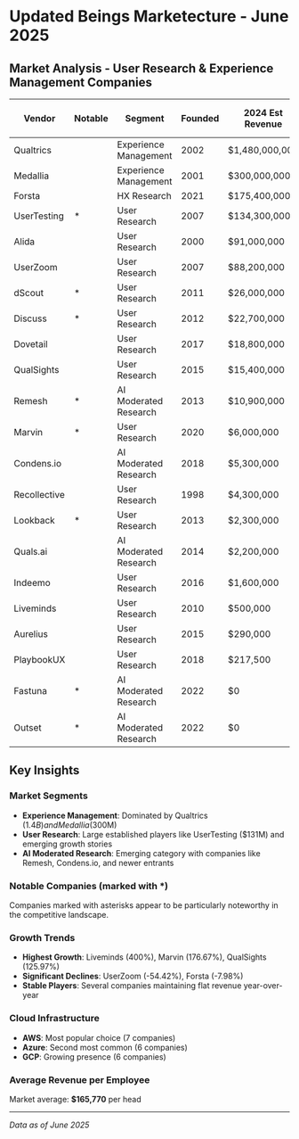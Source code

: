 # Updated Beings Marketecture - June 2025

## Market Analysis - User Research & Experience Management Companies

| Vendor | Notable | Segment | Founded | 2024 Est Revenue | 2025 Est Revenue | Change | % Change | Cloud | 2024 Headcount | 2025 Headcount | Headcount Change | Headcount Growth 1 Year | $/Head | Funding |
|--------|---------|---------|---------|------------------|------------------|--------|----------|-------|----------------|----------------|------------------|------------------------|--------|---------|
| Qualtrics |  | Experience Management | 2002 | $1,480,000,000 | $1,400,000,000 | -$80,000,000 | -5.41% | AWS | 5,512 | 5,679 | 167 | 3% | $246,522 | $400,000,000 |
| Medallia |  | Experience Management | 2001 | $300,000,000 | $300,000,000 | $0 | 0.00% | Azure | 2,227 | 2,115 | -112 | -5% | $141,844 | $325,000,000 |
| Forsta |  | HX Research | 2021 | $175,400,000 | $161,400,000 | -$14,000,000 | -7.98% | Azure | 825 | 767 | -58 | -7% | $210,430 | $4,300,000 |
| UserTesting | * | User Research | 2007 | $134,300,000 | $131,400,000 | -$2,900,000 | -2.16% | AWS | 1,841 | 1,818 | -23 | -1% | $72,277 | $152,700,000 |
| Alida |  | User Research | 2000 | $91,000,000 | $95,600,000 | $4,600,000 | 5.05% | Azure | 441 | 411 | -30 | -7% | $232,603 | $144,000,000 |
| UserZoom |  | User Research | 2007 | $88,200,000 | $40,200,000 | -$48,000,000 | -54.42% | GCP | 154 | 93 | -61 | -40% | $432,258 | $136,400,000 |
| dScout | * | User Research | 2011 | $26,000,000 | $27,300,000 | $1,300,000 | 5.00% | AWS | 225 | 275 | 50 | 22% | $99,273 | $81,000,000 |
| Discuss | * | User Research | 2012 | $22,700,000 | $23,800,000 | $1,100,000 | 4.85% | Azure | 201 | 268 | 67 | 33% | $88,806 | $6,400,000 |
| Dovetail |  | User Research | 2017 | $18,800,000 | $18,800,000 | $0 | 0.00% | GCP | 154 | 200 | 46 | 30% | $94,000 | $69,400,000 |
| QualSights |  | User Research | 2015 | $15,400,000 | $34,800,000 | $19,400,000 | 125.97% | AWS | 106 | 103 | -3 | -3% | $337,864 | $11,200,000 |
| Remesh | * | AI Moderated Research | 2013 | $10,900,000 | $11,500,000 | $600,000 | 5.50% | GCP | 81 | 91 | 10 | 12% | $126,374 | $39,000,000 |
| Marvin | * | User Research | 2020 | $6,000,000 | $16,600,000 | $10,600,000 | 176.67% | TBD | 45 | 70 | 25 | 56% | $237,143 | $3,800,000 |
| Condens.io |  | AI Moderated Research | 2018 | $5,300,000 | $5,300,000 | $0 | 0.00% |  | 14 | 14 | 0 | 0% | $378,571 |  |
| Recollective |  | User Research | 1998 | $4,300,000 | $4,400,000 | $100,000 | 2.33% | Azure | 118 | 108 | -10 | -8% | $40,741 | $0 |
| Lookback | * | User Research | 2013 | $2,300,000 | $2,400,000 | $100,000 | 4.35% | GCP | 14 | 12 | -2 | -14% | $200,000 | $8,200,000 |
| Quals.ai |  | AI Moderated Research | 2014 | $2,200,000 | $2,300,000 | $100,000 | 4.55% | AWS | 39 | 27 | -12 | -31% | $85,185 | $2,100,000 |
| Indeemo |  | User Research | 2016 | $1,600,000 | $1,800,000 | $200,000 | 12.50% | AWS | 25 | 30 | 5 | 20% | $60,000 | $0 |
| Liveminds |  | User Research | 2010 | $500,000 | $2,500,000 | $2,000,000 | 400.00% | Azure | 5 | 5 | 0 | 0% | $500,000 | $200,000 |
| Aurelius |  | User Research | 2015 | $290,000 | $290,000 | $0 | 0.00% | GCP | 5 | 5 | 0 | 0% | $58,000 | TBD |
| PlaybookUX |  | User Research | 2018 | $217,500 | $217,500 | $0 | 0.00% | AWS | 43 | 43 | 0 | 0% | $5,058 | $0 |
| Fastuna | * | AI Moderated Research | 2022 | $0 |  | $0 |  | Azure | 14 | 13 | -1 | -7% | $0 | $0 |
| Outset | * | AI Moderated Research | 2022 | $0 |  | $0 |  | GCP | 9 | 13 | 4 | 44% | $0 | $21,300,000 |

## Key Insights

### Market Segments
- **Experience Management**: Dominated by Qualtrics ($1.4B) and Medallia ($300M)
- **User Research**: Large established players like UserTesting ($131M) and emerging growth stories
- **AI Moderated Research**: Emerging category with companies like Remesh, Condens.io, and newer entrants

### Notable Companies (marked with *)
Companies marked with asterisks appear to be particularly noteworthy in the competitive landscape.

### Growth Trends
- **Highest Growth**: Liveminds (400%), Marvin (176.67%), QualSights (125.97%)
- **Significant Declines**: UserZoom (-54.42%), Forsta (-7.98%)
- **Stable Players**: Several companies maintaining flat revenue year-over-year

### Cloud Infrastructure
- **AWS**: Most popular choice (7 companies)
- **Azure**: Second most common (6 companies)  
- **GCP**: Growing presence (6 companies)

### Average Revenue per Employee
Market average: **$165,770** per head

---

*Data as of June 2025*
